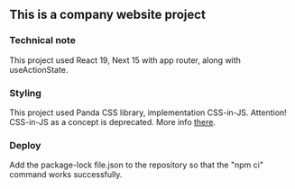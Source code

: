 ## This is a company website project

### Technical note
This project used React 19, Next 15 with app router, along with useActionState.

### Styling
This project used Panda CSS library, implementation CSS-in-JS. Attention! CSS-in-JS as a concept is deprecated. More info [there](https://opencollective.com/styled-components/updates/thank-you).

### Deploy
Add the package-lock file.json to the repository so that the "npm ci" command works successfully.
